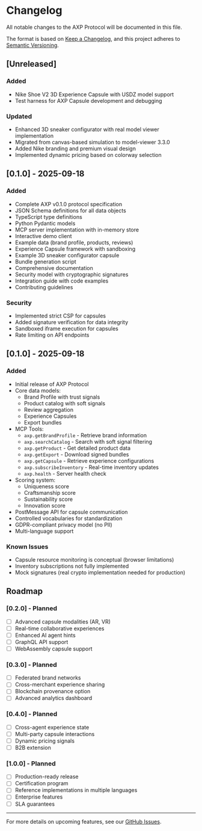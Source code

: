 # Changelog

All notable changes to the AXP Protocol will be documented in this file.

The format is based on [Keep a Changelog](https://keepachangelog.com/en/1.1.0/),
and this project adheres to [Semantic Versioning](https://semver.org/spec/v2.0.0.html).

## [Unreleased]

### Added
- Nike Shoe V2 3D Experience Capsule with USDZ model support
- Test harness for AXP Capsule development and debugging

### Updated
- Enhanced 3D sneaker configurator with real model viewer implementation
- Migrated from canvas-based simulation to model-viewer 3.3.0
- Added Nike branding and premium visual design
- Implemented dynamic pricing based on colorway selection

## [0.1.0] - 2025-09-18

### Added
- Complete AXP v0.1.0 protocol specification
- JSON Schema definitions for all data objects
- TypeScript type definitions
- Python Pydantic models
- MCP server implementation with in-memory store
- Interactive demo client
- Example data (brand profile, products, reviews)
- Experience Capsule framework with sandboxing
- Example 3D sneaker configurator capsule
- Bundle generation script
- Comprehensive documentation
- Security model with cryptographic signatures
- Integration guide with code examples
- Contributing guidelines

### Security
- Implemented strict CSP for capsules
- Added signature verification for data integrity
- Sandboxed iframe execution for capsules
- Rate limiting on API endpoints

## [0.1.0] - 2025-09-18

### Added
- Initial release of AXP Protocol
- Core data models:
  - Brand Profile with trust signals
  - Product catalog with soft signals
  - Review aggregation
  - Experience Capsules
  - Export bundles
- MCP Tools:
  - `axp.getBrandProfile` - Retrieve brand information
  - `axp.searchCatalog` - Search with soft signal filtering  
  - `axp.getProduct` - Get detailed product data
  - `axp.getExport` - Download signed bundles
  - `axp.getCapsule` - Retrieve experience configurations
  - `axp.subscribeInventory` - Real-time inventory updates
  - `axp.health` - Server health check
- Scoring system:
  - Uniqueness score
  - Craftsmanship score
  - Sustainability score
  - Innovation score
- PostMessage API for capsule communication
- Controlled vocabularies for standardization
- GDPR-compliant privacy model (no PII)
- Multi-language support

### Known Issues
- Capsule resource monitoring is conceptual (browser limitations)
- Inventory subscriptions not fully implemented
- Mock signatures (real crypto implementation needed for production)

## Roadmap

### [0.2.0] - Planned
- [ ] Advanced capsule modalities (AR, VR)
- [ ] Real-time collaborative experiences
- [ ] Enhanced AI agent hints
- [ ] GraphQL API support
- [ ] WebAssembly capsule support

### [0.3.0] - Planned
- [ ] Federated brand networks
- [ ] Cross-merchant experience sharing
- [ ] Blockchain provenance option
- [ ] Advanced analytics dashboard

### [0.4.0] - Planned
- [ ] Cross-agent experience state
- [ ] Multi-party capsule interactions
- [ ] Dynamic pricing signals
- [ ] B2B extension

### [1.0.0] - Planned
- [ ] Production-ready release
- [ ] Certification program
- [ ] Reference implementations in multiple languages
- [ ] Enterprise features
- [ ] SLA guarantees

---

For more details on upcoming features, see our [GitHub Issues](https://github.com/agentic-commerce/axp-protocol/issues).
